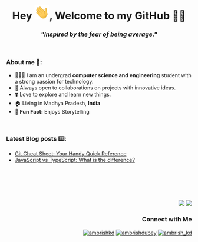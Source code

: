 <h1 align="center" font-size="5">Hey <img src="hi.gif" width="40px" />, Welcome to my GitHub 👨‍💻</h1>
<h3 align="center"><strong><i><b>"Inspired by the fear of being average."</b></i></strong></h3>

<br/>

<!-- About me Section -->

<h3 align="left">About me 🫠:</h3>

- 🧑🏻‍💻 I am an undergrad **computer science and engineering** student with a strong passion for technology.
- 🌱 Always open to collaborations on projects with innovative ideas.
- ❣️ Love to explore and learn new things.
- 🏠 Living in Madhya Pradesh, **India**
- 🙂 **Fun Fact:** Enjoys Storytelling

<br/>

<!-- Latest Blog Section -->

<h3 align="left">Latest Blog posts ⌨️: </h3>

- [Git Cheat Sheet: Your Handy Quick Reference](https://ambrishkd.hashnode.dev/git-cheat-sheet)
- [JavaScript vs TypeScript: What is the difference?](https://ambrishkd.hashnode.dev/javascript-vs-typescript)

<br/>

<h1></h1>

<br/>

<!-- Views and Visitor Count Section -->

<p align="right">
  <img src="https://komarev.com/ghpvc/?username=ambrish-kd&style=plastic&label=Views"><img>
  <img src="https://badges.pufler.dev/visits/ambrish-kd/ambrish-kd?color=black&logo=github" />
</p>

<!-- Connect with me Section -->

<h3 align="right">Connect with Me</h3>

<p align="right">
  <a href="https://ambrishkd.hashnode.dev/" target="blank"><img align="center" src="https://cdn.jsdelivr.net/npm/simple-icons@3.0.1/icons/hashnode.svg" alt="ambrishkd" height="30" width="40" /></a>
  <a href="https://www.linkedin.com/in/ambrishdubey/" target="blank"><img align="center" src="https://cdn.jsdelivr.net/npm/simple-icons@3.0.1/icons/linkedin.svg" alt="ambrishdubey" height="30" width="40" /></a>
  <a href="https://twitter.com/ambrish_kd" target="blank"><img align="center" src="https://cdn.jsdelivr.net/npm/simple-icons@3.0.1/icons/twitter.svg" alt="ambrish_kd" height="30" width="40" /></a>
</p>
